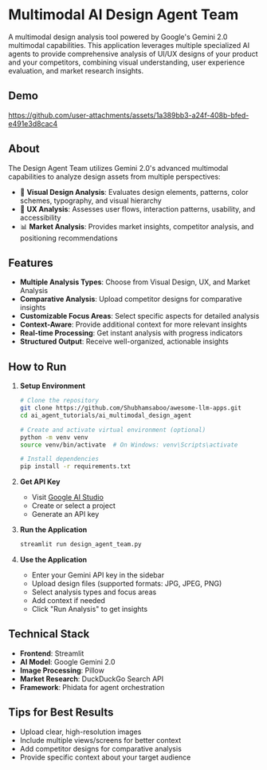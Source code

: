 # Multimodal AI Design Agent Team

A multimodal design analysis tool powered by Google's Gemini 2.0 multimodal capabilities. This application leverages multiple specialized AI agents to provide comprehensive analysis of UI/UX designs of your product and your competitors, combining visual understanding, user experience evaluation, and market research insights.

## Demo


https://github.com/user-attachments/assets/1a389bb3-a24f-408b-bfed-e491e3d8cac4



## About

The Design Agent Team utilizes Gemini 2.0's advanced multimodal capabilities to analyze design assets from multiple perspectives:

- 🎨 **Visual Design Analysis**: Evaluates design elements, patterns, color schemes, typography, and visual hierarchy
- 🔄 **UX Analysis**: Assesses user flows, interaction patterns, usability, and accessibility
- 📊 **Market Analysis**: Provides market insights, competitor analysis, and positioning recommendations

## Features

- **Multiple Analysis Types**: Choose from Visual Design, UX, and Market Analysis
- **Comparative Analysis**: Upload competitor designs for comparative insights
- **Customizable Focus Areas**: Select specific aspects for detailed analysis
- **Context-Aware**: Provide additional context for more relevant insights
- **Real-time Processing**: Get instant analysis with progress indicators
- **Structured Output**: Receive well-organized, actionable insights

## How to Run

1. **Setup Environment**
   ```bash
   # Clone the repository
   git clone https://github.com/Shubhamsaboo/awesome-llm-apps.git
   cd ai_agent_tutorials/ai_multimodal_design_agent

   # Create and activate virtual environment (optional)
   python -m venv venv
   source venv/bin/activate  # On Windows: venv\Scripts\activate

   # Install dependencies
   pip install -r requirements.txt
   ```

2. **Get API Key**
   - Visit [Google AI Studio](https://makersuite.google.com/app/apikey)
   - Create or select a project
   - Generate an API key

3. **Run the Application**
   ```bash
   streamlit run design_agent_team.py
   ```

4. **Use the Application**
   - Enter your Gemini API key in the sidebar
   - Upload design files (supported formats: JPG, JPEG, PNG)
   - Select analysis types and focus areas
   - Add context if needed
   - Click "Run Analysis" to get insights


## Technical Stack

- **Frontend**: Streamlit
- **AI Model**: Google Gemini 2.0
- **Image Processing**: Pillow
- **Market Research**: DuckDuckGo Search API
- **Framework**: Phidata for agent orchestration

## Tips for Best Results

- Upload clear, high-resolution images
- Include multiple views/screens for better context
- Add competitor designs for comparative analysis
- Provide specific context about your target audience

